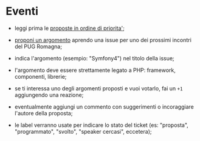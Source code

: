 # Eventi
    
- leggi prima le [proposte in ordine di priorita'][2];

- [proponi un argomento][1] aprendo una issue per uno dei prossimi incontri del PUG Romagna;

- indica l'argomento (esempio: "Symfony4") nel titolo della issue;

- l'argomento deve essere strettamente legato a PHP: framework, componenti, librerie;

- se ti interessa uno degli argomenti proposti e vuoi votarlo, fai un `+1` aggiungendo una reazione;

- eventualmente aggiungi un commento con suggerimenti o incoraggiare l'autore della proposta;

- le label verranno usate per indicare lo stato del ticket (es: "proposta",
    "programmato", "svolto", "speaker cercasi", eccetera);

[1]: https://github.com/pugromagna/eventi/issues/new
[2]: https://github.com/pugromagna/eventi/issues?q=is%3Aissue+is%3Aopen+sort%3Areactions-%2B1-desc
